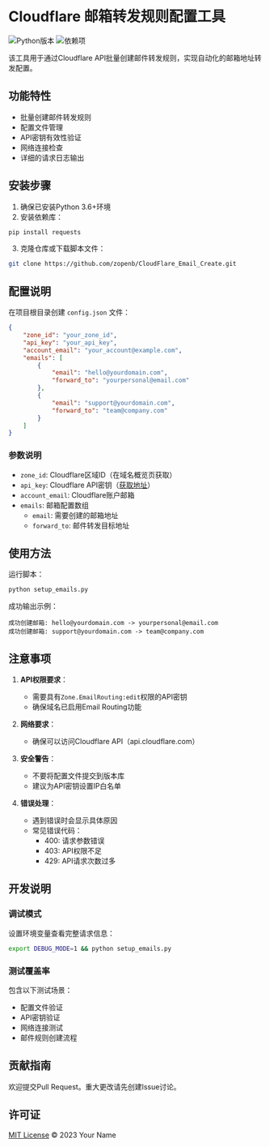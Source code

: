 # Cloudflare 邮箱转发规则配置工具

![Python版本](https://img.shields.io/badge/Python-3.6%2B-blue)
![依赖项](https://img.shields.io/badge/依赖项-requests-green)

该工具用于通过Cloudflare API批量创建邮件转发规则，实现自动化的邮箱地址转发配置。

## 功能特性

- 批量创建邮件转发规则
- 配置文件管理
- API密钥有效性验证
- 网络连接检查
- 详细的请求日志输出

## 安装步骤

1. 确保已安装Python 3.6+环境
2. 安装依赖库：
```bash
pip install requests
```

3. 克隆仓库或下载脚本文件：
```bash
git clone https://github.com/zopenb/CloudFlare_Email_Create.git
```

## 配置说明

在项目根目录创建 `config.json` 文件：

```json
{
    "zone_id": "your_zone_id",
    "api_key": "your_api_key",
    "account_email": "your_account@example.com",
    "emails": [
        {
            "email": "hello@yourdomain.com",
            "forward_to": "yourpersonal@email.com"
        },
        {
            "email": "support@yourdomain.com",
            "forward_to": "team@company.com"
        }
    ]
}
```

### 参数说明
- `zone_id`: Cloudflare区域ID（在域名概览页获取）
- `api_key`: Cloudflare API密钥（[获取地址](https://dash.cloudflare.com/profile/api-tokens)）
- `account_email`: Cloudflare账户邮箱
- `emails`: 邮箱配置数组
  - `email`: 需要创建的邮箱地址
  - `forward_to`: 邮件转发目标地址

## 使用方法

运行脚本：
```bash
python setup_emails.py
```

成功输出示例：
```
成功创建邮箱: hello@yourdomain.com -> yourpersonal@email.com
成功创建邮箱: support@yourdomain.com -> team@company.com
```

## 注意事项

1. **API权限要求**：
   - 需要具有`Zone.EmailRouting:edit`权限的API密钥
   - 确保域名已启用Email Routing功能

2. **网络要求**：
   - 确保可以访问Cloudflare API（api.cloudflare.com）

3. **安全警告**：
   - 不要将配置文件提交到版本库
   - 建议为API密钥设置IP白名单

4. **错误处理**：
   - 遇到错误时会显示具体原因
   - 常见错误代码：
     - 400: 请求参数错误
     - 403: API权限不足
     - 429: API请求次数过多

## 开发说明

### 调试模式
设置环境变量查看完整请求信息：
```bash
export DEBUG_MODE=1 && python setup_emails.py
```

### 测试覆盖率
包含以下测试场景：
- 配置文件验证
- API密钥验证
- 网络连接测试
- 邮件规则创建流程

## 贡献指南
欢迎提交Pull Request。重大更改请先创建Issue讨论。

## 许可证
[MIT License](LICENSE) © 2023 Your Name
